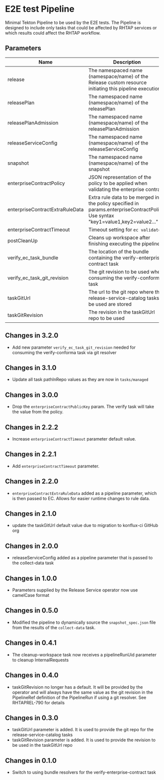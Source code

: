 # E2E test Pipeline

Minimal Tekton Pipeline to be used by the E2E tests. The Pipeline is designed to include only tasks that could be
affected by RHTAP services or which results could affect the RHTAP workflow.

## Parameters

| Name                            | Description                                                                                                                        | Optional | Default value                                             |
|---------------------------------|------------------------------------------------------------------------------------------------------------------------------------|----------|-----------------------------------------------------------|
| release                         | The namespaced name (namespace/name) of the Release custom resource initiating this pipeline execution                             | No       | -                                                         |
| releasePlan                     | The namespaced name (namespace/name) of the releasePlan                                                                            | No       | -                                                         |
| releasePlanAdmission            | The namespaced name (namespace/name) of the releasePlanAdmission                                                                   | No       | -                                                         |
| releaseServiceConfig            | The namespaced name (namespace/name) of the releaseServiceConfig                                                                   | No       | -                                                         |
| snapshot                        | The namespaced name (namespace/name) of the snapshot                                                                               | No       | -                                                         |
| enterpriseContractPolicy        | JSON representation of the policy to be applied when validating the enterprise contract                                            | No       | -                                                         |
| enterpriseContractExtraRuleData | Extra rule data to be merged into the policy specified in params.enterpriseContractPolicy. Use syntax "key1=value1,key2=value2..." | Yes      | pipeline_intention=release                                |
| enterpriseContractTimeout       | Timeout setting for `ec validate`                                                                                                  | Yes      | 40m0s                                                     |
| postCleanUp                     | Cleans up workspace after finishing executing the pipeline                                                                         | Yes      | true                                                      |
| verify_ec_task_bundle           | The location of the bundle containing the verify-enterprise-contract task                                                          | No       | -                                                         |
| verify_ec_task_git_revision     | The git revision to be used when consuming the verify-conforma task                                                                | No       | -                                                         |
| taskGitUrl                      | The url to the git repo where the release-service-catalog tasks to be used are stored                                              | Yes      | https://github.com/konflux-ci/release-service-catalog.git |
| taskGitRevision                 | The revision in the taskGitUrl repo to be used                                                                                     | No       | -                                                         |

## Changes in 3.2.0
* Add new parameter `verify_ec_task_git_revision` needed for consuming the verify-conforma task
  via git resolver

## Changes in 3.1.0
* Update all task pathInRepo values as they are now in `tasks/managed`

## Changes in 3.0.0
* Drop the `enterpriseContractPublicKey` param. The verify task will take the value from the policy.

## Changes in 2.2.2
* Increase `enterpriseContractTimeout` parameter default value.

## Changes in 2.2.1
* Add `enterpriseContractTimeout` parameter.

## Changes in 2.2.0
* `enterpriseContractExtraRuleData` added as a pipeline parameter, which is
  then passed to EC. Allows for easier runtime changes to rule data.

## Changes in 2.1.0
* update the taskGitUrl default value due to migration
  to konflux-ci GitHub org

## Changes in 2.0.0
* releaseServiceConfig added as a pipeline parameter that is passed to the collect-data task

## Changes in 1.0.0
* Parameters supplied by the Release Service operator now use camelCase format

## Changes in 0.5.0
* Modified the pipeline to dynamically source the `snapshot_spec.json`
  file from the results of the `collect-data` task.

## Changes in 0.4.1
* The cleanup-workspace task now receives a pipelineRunUid parameter to cleanup InternalRequests

## Changes in 0.4.0
* taskGitRevision no longer has a default. It will be provided by the operator and will always have the same value as
  the git revision in the PipelineRef definition of the PipelineRun if using a git resolver. See RHTAPREL-790 for details

## Changes in 0.3.0
* taskGitUrl parameter is added. It is used to provide the git repo for the release-service-catalog tasks
* taskGitRevision parameter is added. It is used to provide the revision to be used in the taskGitUrl repo

## Changes in 0.1.0
* Switch to using bundle resolvers for the verify-enterprise-contract task
